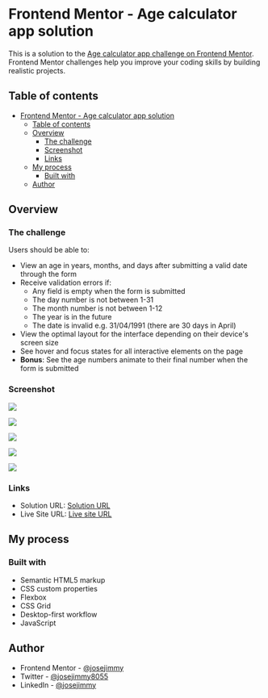 # Frontend Mentor - Age calculator app solution

This is a solution to the [Age calculator app challenge on Frontend Mentor](https://www.frontendmentor.io/challenges/age-calculator-app-dF9DFFpj-Q). Frontend Mentor challenges help you improve your coding skills by building realistic projects. 

## Table of contents

- [Frontend Mentor - Age calculator app solution](#frontend-mentor---age-calculator-app-solution)
  - [Table of contents](#table-of-contents)
  - [Overview](#overview)
    - [The challenge](#the-challenge)
    - [Screenshot](#screenshot)
    - [Links](#links)
  - [My process](#my-process)
    - [Built with](#built-with)
  - [Author](#author)


## Overview

### The challenge

Users should be able to:

- View an age in years, months, and days after submitting a valid date through the form
- Receive validation errors if:
  - Any field is empty when the form is submitted
  - The day number is not between 1-31
  - The month number is not between 1-12
  - The year is in the future
  - The date is invalid e.g. 31/04/1991 (there are 30 days in April)
- View the optimal layout for the interface depending on their device's screen size
- See hover and focus states for all interactive elements on the page
- **Bonus**: See the age numbers animate to their final number when the form is submitted

### Screenshot

![](https://github.com/jose-jimmy/Images-in-readme/assets/88069006/1d164c88-7063-4ac3-bd83-84db94fd99bc)

![](https://github.com/jose-jimmy/Images-in-readme/assets/88069006/ac62d571-3d57-4aa5-a480-b6e6c4dccf73)

![](https://github.com/jose-jimmy/Images-in-readme/assets/88069006/7a77358c-768a-4fcf-9558-24af8b801253)



![](https://github.com/jose-jimmy/Images-in-readme/assets/88069006/ff02b9fb-58f6-45dc-bad1-52aac4ee027f)

![](https://github.com/jose-jimmy/Images-in-readme/assets/88069006/6989f07f-0c8c-4d19-ac0e-3d8c495e3065)

### Links

- Solution URL: [Solution URL](https://github.com/jose-jimmy/Age-calculator-app)
- Live Site URL: [Live site URL](https://age-calculator-app-jose-jimmy.vercel.app/)

## My process

### Built with

- Semantic HTML5 markup
- CSS custom properties
- Flexbox
- CSS Grid
- Desktop-first workflow
- JavaScript

## Author

- Frontend Mentor - [@josejimmy](https://www.frontendmentor.io/profile/jose-jimmy)
- Twitter - [@josejimmy8055](https://twitter.com/josejimmy8055)
- LinkedIn - [@josejimmy](https://www.linkedin.com/in/jose-jimmy//)


